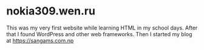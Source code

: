 # nokia309.wen.ru
This was my very first website while learning HTML in my school days. After that I found WordPress and other web frameworks. Then I started my blog at https://sangams.com.np

